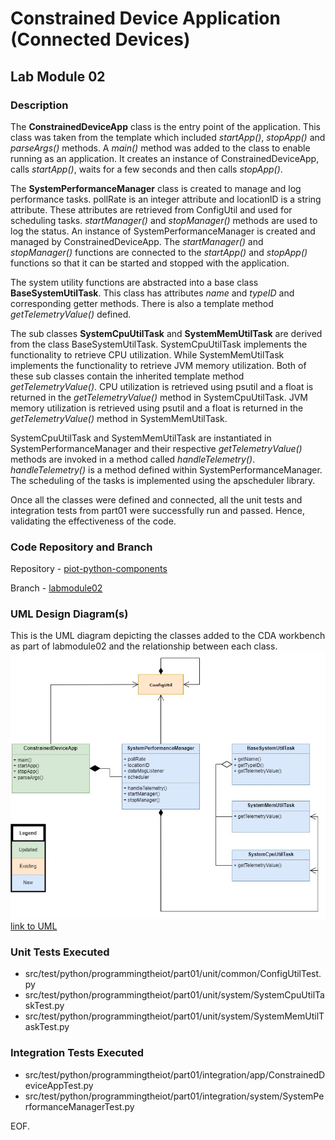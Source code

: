 # Constrained Device Application (Connected Devices)

## Lab Module 02

### Description

The **ConstrainedDeviceApp** class is the entry point of the application. This class was taken from the template which included _startApp()_, _stopApp()_ and _parseArgs()_ methods. A _main()_ method was added to the class to enable running as an application. It creates an instance of ConstrainedDeviceApp, calls _startApp()_, waits for a few seconds and then calls _stopApp()_.

The __SystemPerformanceManager__ class is created to manage and log performance tasks. pollRate is an integer attribute and locationID is a string attribute. These attributes are retrieved from ConfigUtil and used for scheduling tasks. _startManager()_ and _stopManager()_ methods are used to log the status. An instance of SystemPerformanceManager is created and managed by ConstrainedDeviceApp. The _startManager()_ and _stopManager()_ functions are connected to the _startApp()_ and _stopApp()_ functions so that it can be started and stopped with the application.

The system utility functions are abstracted into a base class __BaseSystemUtilTask__. This class has attributes _name_ and _typeID_ and corresponding getter methods. There is also a template method _getTelemetryValue()_ defined. 

The sub classes __SystemCpuUtilTask__ and __SystemMemUtilTask__ are derived from the class BaseSystemUtilTask. SystemCpuUtilTask implements the functionality to retrieve CPU utilization. While SystemMemUtilTask implements the functionality to retrieve JVM memory utilization. Both of these sub classes contain the inherited template method _getTelemetryValue()_. CPU utilization is retrieved using psutil and a float is returned in the _getTelemetryValue()_ method in SystemCpuUtilTask. JVM memory utilization is retrieved using psutil and a float is returned in the _getTelemetryValue()_ method in SystemMemUtilTask.

SystemCpuUtilTask and SystemMemUtilTask are instantiated in SystemPerformanceManager and their respective _getTelemetryValue()_ methods are invoked in a method called _handleTelemetry()_. _handleTelemetry()_ is a method defined within SystemPerformanceManager. The scheduling of the tasks is implemented using the apscheduler library.

Once all the classes were defined and connected, all the unit tests and integration tests from part01 were successfully run and passed. Hence, validating the effectiveness of the code.

### Code Repository and Branch

Repository - [piot-python-components](https://github.com/mondalso/piot-python-components.git)

Branch - [labmodule02](https://github.com/mondalso/piot-python-components/tree/labmodule02)


### UML Design Diagram(s)

This is the UML diagram depicting the classes added to the CDA workbench as part of labmodule02 and the relationship between each class.
![CDA-labmodule02](https://github.com/mondalso/images/blob/main/CDA-labmodule02.jpg)
[link to UML](https://github.com/mondalso/images/blob/main/CDA-labmodule02.jpg)


### Unit Tests Executed

- src/test/python/programmingtheiot/part01/unit/common/ConfigUtilTest.py  
- src/test/python/programmingtheiot/part01/unit/system/SystemCpuUtilTaskTest.py
- src/test/python/programmingtheiot/part01/unit/system/SystemMemUtilTaskTest.py

### Integration Tests Executed

- src/test/python/programmingtheiot/part01/integration/app/ConstrainedDeviceAppTest.py
- src/test/python/programmingtheiot/part01/integration/system/SystemPerformanceManagerTest.py 

EOF.
